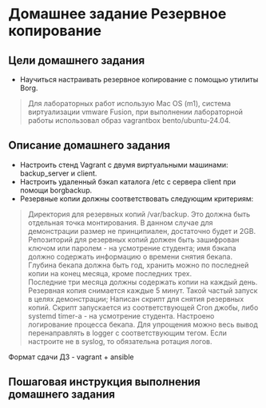 # Домашнее задание Резервное копирование

## Цели домашнего задания

- Научиться настраивать резервное копирование с помощью утилиты Borg.

 > Для лабораторных работ использую Mac OS (m1), система виртуализации vmware Fusion, при выполнении лабораторной работы использовал образ vagrantbox bento/ubuntu-24.04.

## Описание домашнего задания

- Настроить стенд Vagrant с двумя виртуальными машинами: backup_server и client.
- Настроить удаленный бэкап каталога /etc c сервера client при помощи borgbackup.
- Резервные копии должны соответствовать следующим критериям:
> Директория для резервных копий /var/backup. Это должна быть отдельная точка монтирования. В данном случае для демонстрации размер не принципиален, достаточно будет и 2GB.</br> 
Репозиторий для резервных копий должен быть зашифрован ключом или паролем - на усмотрение студента;
имя бэкапа должно содержать информацию о времени снятия бекапа.</br>
Глубина бекапа должна быть год, хранить можно по последней копии на конец месяца, кроме последних трех.</br>
Последние три месяца должны содержать копии на каждый день.</br>
Резервная копия снимается каждые 5 минут. Такой частый запуск в целях демонстрации;
Написан скрипт для снятия резервных копий. Скрипт запускается из соответствующей Cron джобы, либо systemd timer-а - на усмотрение студента.
Настроено логирование процесса бекапа. Для упрощения можно весь вывод перенаправлять в logger с соответствующим тегом. Если настроите не в syslog, то обязательна ротация логов.

Формат сдачи ДЗ - vagrant + ansible

## Пошаговая инструкция выполнения домашнего задания
